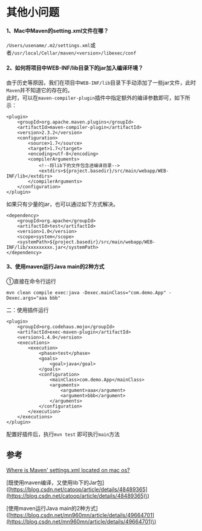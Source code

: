 # 其他小问题

#### 1、Mac中Maven的setting.xml文件在哪？

`/Users/usename/.m2/settings.xml`或者`/usr/local/Cellar/maven/<version>/libexec/conf`

#### 2、如何将项目中WEB-INF/lib目录下的jar加入编译环境？

由于历史等原因，我们在项目中`WEB-INF/lib`目录下手动添加了一些jar文件，此时`Maven`并不知道它的存在的。  
此时，可以在`maven-compiler-plugin`插件中指定额外的编译参数即可，如下所示：

```text
<plugin>
    <groupId>org.apache.maven.plugins</groupId>
    <artifactId>maven-compiler-plugin</artifactId>
    <version>2.3.2</version>
    <configuration>
        <source>1.7</source>
        <target>1.7</target>
        <encoding>utf-8</encoding>
        <compilerArguments>
            <!--将lib下的文件包含进编译目录-->
            <extdirs>${project.basedir}/src/main/webapp/WEB-INF/lib</extdirs>
        </compilerArguments>
    </configuration>
</plugin>
```

如果只有少量的jar，也可以通过如下方式解决。

```text
<dependency> 
    <groupId>org.apache</groupId> 
    <artifactId>test</artifactId> 
    <version>1.0</version> 
    <scope>system</scope> 
    <systemPath>${project.basedir}/src/main/webapp/WEB-INF/lib/xxxxxxxxx.jar</systemPath> 
</dependency> 
```

#### 3、使用maven运行Java main的2种方式

①直接在命令行运行

```text
mvn clean compile exec:java -Dexec.mainClass="com.demo.App" -Dexec.args="aaa bbb"  
```

二：使用插件运行

```text
<plugin>
	<groupId>org.codehaus.mojo</groupId>
	<artifactId>exec-maven-plugin</artifactId>
	<version>1.4.0</version>
	<executions>
		<execution>
			<phase>test</phase>
			<goals>
				<goal>java</goal>
			</goals>
			<configuration>
				<mainClass>com.demo.App</mainClass>
				<arguments>
					<argument>aaa</argument>
					<argument>bbb</argument>
				</arguments>
			</configuration>
		</execution>
	</executions>
</plugin>
```

配置好插件后，执行`mvn test` 即可执行`main`方法



## 参考

[Where is Maven' settings.xml located on mac os?](https://stackoverflow.com/questions/3792842/where-is-maven-settings-xml-located-on-mac-os)

\[既使用maven编译，又使用lib下的Jar包\]\([https://blog.csdn.net/catoop/article/details/48489365](https://blog.csdn.net/catoop/article/details/48489365)\)

\[使用maven运行Java main的2种方式\]\([https://blog.csdn.net/mn960mn/article/details/49664701](https://blog.csdn.net/mn960mn/article/details/49664701)\)

  


